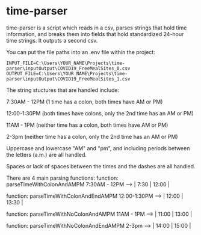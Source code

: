 # time-parser

time-parser is a script which reads in a csv, parses strings that hold time information, and breaks them into fields that hold standardized 24-hour time strings.  It outputs a second csv.

You can put the file paths into an .env file within the project:

    INPUT_FILE=C:\Users\YOUR_NAME\Projects\time-parser\inputOutput\COVID19_FreeMealSites_0.csv
    OUTPUT_FILE=C:\Users\YOUR_NAME\Projects\time-parser\inputOutput\COVID19_FreeMealSites_1.csv

The string stuctures that are handled include:

7:30AM - 12PM (1 time has a colon, both times have AM or PM)

12:00-1:30PM (both times have colons, only the 2nd time has an AM or PM)

11AM - 1PM (neither time has a colon, both times have AM or PM)

2-3pm (neither time has a colon, only the 2nd time has an AM or PM)

Uppercase and lowercase "AM" and "pm", and including periods between the letters (a.m.) are all handled.

Spaces or lack of spaces between the times and the dashes are all handled.

There are 4 main parsing functions:
function: parseTimeWithColonAndAMPM
7:30AM - 12PM --> | 7:30 | 12:00 |

function: parseTimeWithColonAndEndAMPM
12:00-1:30PM --> | 12:00 | 13:30 |

function: parseTimeWithNoColonAndAMPM
11AM - 1PM --> | 11:00 | 13:00 |

function: parseTimeWithNoColonAndEndAMPM
2-3pm --> | 14:00 | 15:00 |

